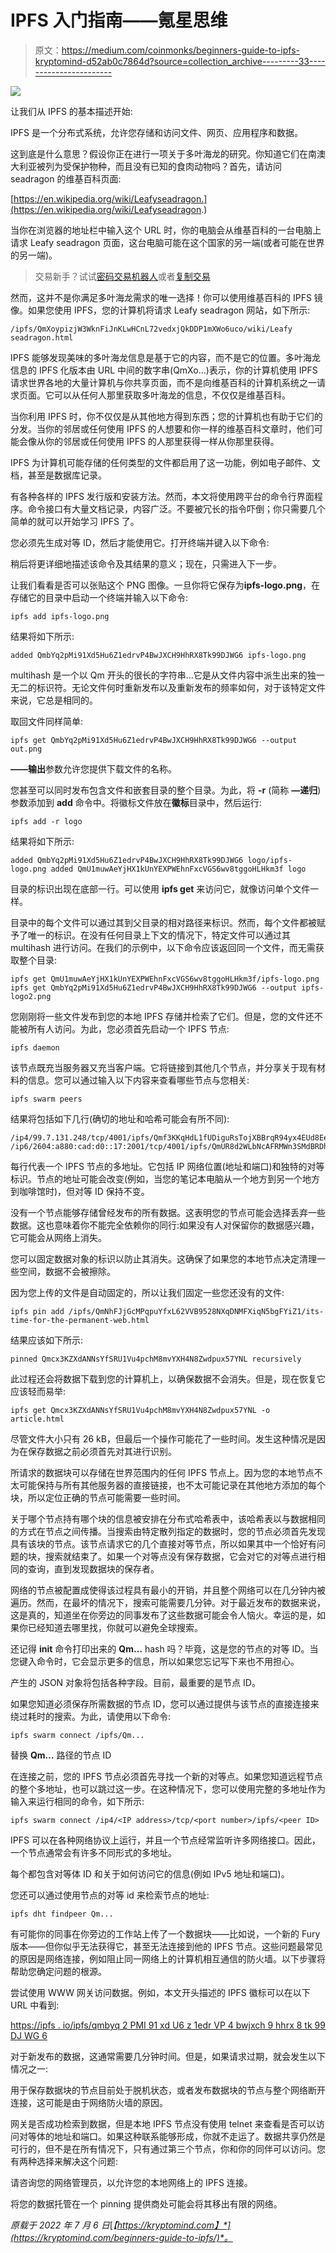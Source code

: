 # IPFS 入门指南——氪星思维

> 原文：<https://medium.com/coinmonks/beginners-guide-to-ipfs-kryptomind-d52ab0c7864d?source=collection_archive---------33----------------------->

![](img/dd876f53444c5c10c68699c5e11ee8a4.png)

让我们从 IPFS 的基本描述开始:

IPFS 是一个分布式系统，允许您存储和访问文件、网页、应用程序和数据。

这到底是什么意思？假设你正在进行一项关于多叶海龙的研究。你知道它们在南澳大利亚被列为受保护物种，而且没有已知的食肉动物吗？首先，请访问 seadragon 的维基百科页面:

[https://en.wikipedia.org/wiki/Leafyseadragon.](https://en.wikipedia.org/wiki/Leafyseadragon.)

当你在浏览器的地址栏中输入这个 URL 时，你的电脑会从维基百科的一台电脑上请求 Leafy seadragon 页面，这台电脑可能在这个国家的另一端(或者可能在世界的另一端)。

> 交易新手？试试[密码交易机器人](/coinmonks/crypto-trading-bot-c2ffce8acb2a)或者[复制交易](/coinmonks/top-10-crypto-copy-trading-platforms-for-beginners-d0c37c7d698c)

然而，这并不是你满足多叶海龙需求的唯一选择！你可以使用维基百科的 IPFS 镜像。如果您使用 IPFS，您的计算机将请求 Leafy seadragon 网站，如下所示:

```
/ipfs/QmXoypizjW3WknFiJnKLwHCnL72vedxjQkDDP1mXWo6uco/wiki/Leafy seadragon.html
```

IPFS 能够发现美味的多叶海龙信息是基于它的内容，而不是它的位置。多叶海龙信息的 IPFS 化版本由 URL 中间的数字串(QmXo…)表示，你的计算机使用 IPFS 请求世界各地的大量计算机与你共享页面，而不是向维基百科的计算机系统之一请求页面。它可以从任何人那里获取多叶海龙的信息，不仅仅是维基百科。

当你利用 IPFS 时，你不仅仅是从其他地方得到东西；您的计算机也有助于它们的分发。当你的邻居或任何使用 IPFS 的人想要和你一样的维基百科文章时，他们可能会像从你的邻居或任何使用 IPFS 的人那里获得一样从你那里获得。

IPFS 为计算机可能存储的任何类型的文件都启用了这一功能，例如电子邮件、文档，甚至是数据库记录。

有各种各样的 IPFS 发行版和安装方法。然而，本文将使用跨平台的命令行界面程序。命令接口有大量文档记录，内容广泛。不要被冗长的指令吓倒；你只需要几个简单的就可以开始学习 IPFS 了。

您必须先生成对等 ID，然后才能使用它。打开终端并键入以下命令:

稍后将更详细地描述该命令及其结果的意义；现在，只需进入下一步。

让我们看看是否可以张贴这个 PNG 图像。一旦你将它保存为**ipfs-logo.png**，在存储它的目录中启动一个终端并输入以下命令:

```
ipfs add ipfs-logo.png
```

结果将如下所示:

```
added QmbYq2pMi91Xd5Hu6Z1edrvP4BwJXCH9HhRX8Tk99DJWG6 ipfs-logo.png
```

multihash 是一个以 Qm 开头的很长的字符串…它是从文件内容中派生出来的独一无二的标识符。无论文件何时重新发布以及重新发布的频率如何，对于该特定文件来说，它总是相同的。

取回文件同样简单:

```
ipfs get QmbYq2pMi91Xd5Hu6Z1edrvP4BwJXCH9HhRX8Tk99DJWG6 --output out.png
```

**——输出**参数允许您提供下载文件的名称。

您甚至可以同时发布包含文件和嵌套目录的整个目录。为此，将 **-r** (简称 **—递归**)参数添加到 **add** 命令中。将徽标文件放在**徽标**目录中，然后运行:

```
ipfs add -r logo
```

结果将如下所示:

```
added QmbYq2pMi91Xd5Hu6Z1edrvP4BwJXCH9HhRX8Tk99DJWG6 logo/ipfs-logo.png added QmU1muwAeYjHX1kUnYEXPWEhnFxcVGS6wv8tggoHLHkm3f logo
```

目录的标识出现在底部一行。可以使用 **ipfs get** 来访问它，就像访问单个文件一样。

目录中的每个文件可以通过其到父目录的相对路径来标识。然而，每个文件都被赋予了唯一的标识。在没有任何目录上下文的情况下，特定文件可以通过其 multihash 进行访问。在我们的示例中，以下命令应该返回同一个文件，而无需获取整个目录:

```
ipfs get QmU1muwAeYjHX1kUnYEXPWEhnFxcVGS6wv8tggoHLHkm3f/ipfs-logo.png ipfs get QmbYq2pMi91Xd5Hu6Z1edrvP4BwJXCH9HhRX8Tk99DJWG6 --output ipfs-logo2.png
```

您刚刚将一些文件发布到您的本地 IPFS 存储并检索了它们。但是，您的文件还不能被所有人访问。为此，您必须首先启动一个 IPFS 节点:

```
ipfs daemon
```

该节点既充当服务器又充当客户端。它将链接到其他几个节点，并分享关于现有材料的信息。您可以通过输入以下内容来查看哪些节点与您相关:

```
ipfs swarm peers
```

结果将包括如下几行(确切的地址和哈希可能会有所不同):

```
/ip4/99.7.131.248/tcp/4001/ipfs/Qmf3KKqHdL1fUDiguRsTojXBBrqR94yx4EUd8EesXogcSs /ip6/2604:a880:cad:d0::17:2001/tcp/4001/ipfs/QmUR8d2WLbNcAFRMWn3SMdBRDhJugZUezfwLkDYti3Gc3w
```

每行代表一个 IPFS 节点的多地址。它包括 IP 网络位置(地址和端口)和独特的对等标识。节点的地址可能会改变(例如，当您的笔记本电脑从一个地方到另一个地方到咖啡馆时)，但对等 ID 保持不变。

没有一个节点能够存储曾经发布的所有数据。这表明您的节点可能会选择丢弃一些数据。这也意味着你不能完全依赖你的同行:如果没有人对保留你的数据感兴趣，它可能会从网络上消失。

您可以固定数据对象的标识以防止其消失。这确保了如果您的本地节点决定清理一些空间，数据不会被擦除。

因为您上传的文件是自动固定的，所以让我们固定一些您还没有的文件:

```
ipfs pin add /ipfs/QmNhFJjGcMPqpuYfxL62VVB9528NXqDNMFXiqN5bgFYiZ1/its-time-for-the-permanent-web.html
```

结果应该如下所示:

```
pinned Qmcx3KZXdANNsYfSRU1Vu4pchM8mvYXH4N8Zwdpux57YNL recursively
```

此过程还会将数据下载到您的计算机上，以确保数据不会消失。但是，现在恢复它应该轻而易举:

```
ipfs get Qmcx3KZXdANNsYfSRU1Vu4pchM8mvYXH4N8Zwdpux57YNL -o article.html
```

尽管文件大小只有 26 kB，但最后一个操作可能花了一些时间。发生这种情况是因为在保存数据之前必须首先对其进行识别。

所请求的数据块可以存储在世界范围内的任何 IPFS 节点上。因为您的本地节点不太可能保持与所有其他服务器的直接链接，也不太可能记录在其他地方添加的每个块，所以定位正确的节点可能需要一些时间。

关于哪个节点持有哪个块的信息被安排在分布式哈希表中，该哈希表以与数据相同的方式在节点之间传播。当搜索由特定散列指定的数据时，您的节点必须首先发现具有该块的节点。该节点请求它的几个直接对等节点，所以如果其中一个恰好有问题的块，搜索就结束了。如果一个对等点没有保存数据，它会对它的对等点进行相同的查询，直到发现数据块的保存者。

网络的节点被配置成使得该过程具有最小的开销，并且整个网络可以在几分钟内被遍历。然而，在最坏的情况下，搜索可能需要几分钟。对于最近发布的数据来说，这是真的，知道坐在你旁边的同事发布了这些数据可能会令人恼火。幸运的是，如果你已经知道去哪里找，你就可以避免全球搜索。

还记得 **init** 命令打印出来的 **Qm…** hash 吗？毕竟，这是您的节点的对等 ID。当您键入命令时，它会显示更多的信息，所以如果您忘记写下来也不用担心。

产生的 JSON 对象将包括各种字段。目前，最重要的是节点 ID。

如果您知道必须保存所需数据的节点 ID，您可以通过提供与该节点的直接连接来绕过耗时的搜索。为此，请使用以下命令:

```
ipfs swarm connect /ipfs/Qm...
```

替换 **Qm…** 路径的节点 ID

在连接之前，您的 IPFS 节点必须首先寻找一个新的对等点。如果您知道远程节点的整个多地址，也可以跳过这一步。在这种情况下，您可以使用完整的多地址作为输入来运行相同的命令，如下所示:

```
ipfs swarm connect /ip4/<IP address>/tcp/<port number>/ipfs/<peer ID>
```

IPFS 可以在各种网络协议上运行，并且一个节点经常监听许多网络接口。因此，一个节点通常会有许多不同形式的多地址。

每个都包含对等体 ID 和关于如何访问它的信息(例如 IPv5 地址和端口)。

您还可以通过使用节点的对等 id 来检索节点的地址:

```
ipfs dht findpeer Qm...
```

有可能你的同事在你旁边的工作站上传了一个数据块——比如说，一个新的 Fury 版本——但你似乎无法获得它，甚至无法连接到他的 IPFS 节点。这些问题最常见的原因是网络连接，例如阻止同一网络上的计算机相互通信的防火墙。以下步骤将帮助您确定问题的根源。

尝试使用 WWW 网关访问数据。例如，本文开头描述的 IPFS 徽标可以在以下 URL 中看到:

[https://ipfs . io/ipfs/qmbyq 2 PMI 91 xd U6 z 1edr VP 4 bwjxch 9 hhrx 8 tk 99 DJ WG 6](https://ipfs.io/ipfs/QmbYq2pMi91Xd5Hu6Z1edrvP4BwJXCH9HhRX8Tk99DJWG6)

对于新发布的数据，这通常需要几分钟时间。但是，如果请求过期，就会发生以下情况之一:

用于保存数据块的节点目前处于脱机状态，或者发布数据块的节点与整个网络断开连接，这可能是由于网络防火墙的原因。

网关是否成功检索到数据，但是本地 IPFS 节点没有使用 telnet 来查看是否可以访问对等体的地址和端口。如果这种联系能够形成，你就不走运了。数据共享仍然是可行的，但不是在所有情况下，只有通过第三个节点，你和你的同伴可以访问。您有两种选择来解决这个问题:

请咨询您的网络管理员，以允许您的本地网络上的 IPFS 连接。

将您的数据托管在一个 pinning 提供商处可能会将其移出有限的网络。

*原载于 2022 年 7 月 6 日*[*【https://kryptomind.com】*](https://kryptomind.com/beginners-guide-to-ipfs/)*。*